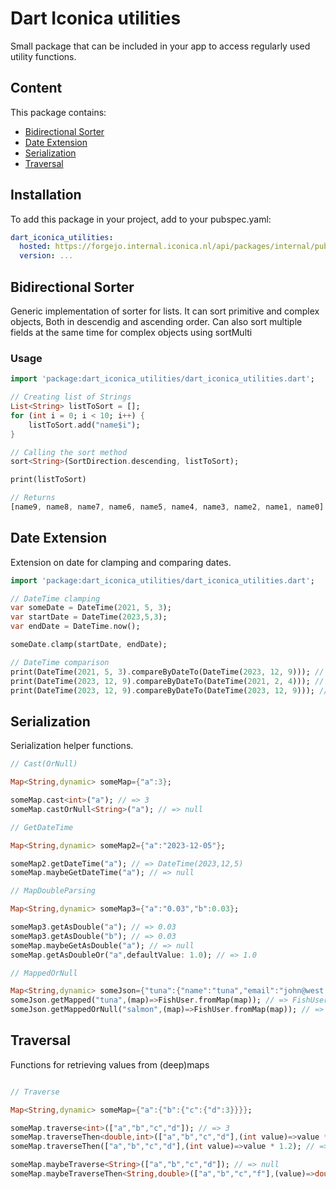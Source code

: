 # Dart Iconica utilities

Small package that can be included in your app to access regularly used utility functions.

## Content

This package contains:

- [Bidirectional Sorter](#bidirectional-sorter)
- [Date Extension](#date-extension)
- [Serialization](#serialization)
- [Traversal](#traversal)

## Installation

To add this package in your project, add to your pubspec.yaml:

```yaml
dart_iconica_utilities:
  hosted: https://forgejo.internal.iconica.nl/api/packages/internal/pub
  version: ...
```

## Bidirectional Sorter

Generic implementation of sorter for lists. It can sort primitive and complex objects, Both in descendig and ascending order. Can also sort multiple fields at the same time for complex objects using sortMulti

### Usage

```dart
import 'package:dart_iconica_utilities/dart_iconica_utilities.dart';

// Creating list of Strings
List<String> listToSort = [];
for (int i = 0; i < 10; i++) {
    listToSort.add("name$i");
}

// Calling the sort method
sort<String>(SortDirection.descending, listToSort);

print(listToSort)

// Returns
[name9, name8, name7, name6, name5, name4, name3, name2, name1, name0]
```

## Date Extension

Extension on date for clamping and comparing dates.

```dart
import 'package:dart_iconica_utilities/dart_iconica_utilities.dart';

// DateTime clamping
var someDate = DateTime(2021, 5, 3);
var startDate = DateTime(2023,5,3);
var endDate = DateTime.now();

someDate.clamp(startDate, endDate);

// DateTime comparison
print(DateTime(2021, 5, 3).compareByDateTo(DateTime(2023, 12, 9))); // => -1
print(DateTime(2023, 12, 9).compareByDateTo(DateTime(2021, 2, 4))); // => 1
print(DateTime(2023, 12, 9).compareByDateTo(DateTime(2023, 12, 9))); // => 0

```

## Serialization

Serialization helper functions.

```dart
// Cast(OrNull)

Map<String,dynamic> someMap={"a":3};

someMap.cast<int>("a"); // => 3
someMap.castOrNull<String>("a"); // => null

// GetDateTime

Map<String,dynamic> someMap2={"a":"2023-12-05"};

someMap2.getDateTime("a"); // => DateTime(2023,12,5)
someMap.maybeGetDateTime("a"); // => null

// MapDoubleParsing

Map<String,dynamic> someMap3={"a":"0.03","b":0.03};

someMap3.getAsDouble("a"); // => 0.03
someMap3.getAsDouble("b"); // => 0.03
someMap.maybeGetAsDouble("a"); // => null
someMap.getAsDoubleOr("a",defaultValue: 1.0); // => 1.0

// MappedOrNull 

Map<String,dynamic> someJson={"tuna":{"name":"tuna","email":"john@west.com"}};
someJson.getMapped("tuna",(map)=>FishUser.fromMap(map)); // => FishUser(name:"tuna",email:"john@west.com")
someJson.getMappedOrNull("salmon",(map)=>FishUser.fromMap(map)); // => null

```

## Traversal

Functions for retrieving values from (deep)maps

```dart

// Traverse

Map<String,dynamic> someMap={"a":{"b":{"c":{"d":3}}}};

someMap.traverse<int>(["a","b","c","d"]); // => 3
someMap.traverseThen<double,int>(["a","b","c","d"],(int value)=>value * 1.2); // => 3.6
someMap.traverseThen(["a","b","c","d"],(int value)=>value * 1.2); // => 3.6 (Identical to previous)

someMap.maybeTraverse<String>(["a","b","c","d"]); // => null
someMap.maybeTraverseThen<String,double>(["a","b","c","f"],(value)=>double.tryParse('$value')); // => null

```